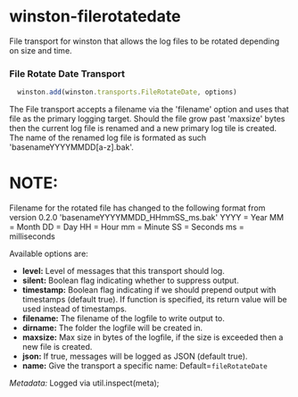 winston-filerotatedate
======================
File transport for winston that allows the log files to be rotated depending on size and time.

### File Rotate Date Transport
``` js
  winston.add(winston.transports.FileRotateDate, options)
```

The File transport accepts a filename via the 'filename' option and uses that file as the primary logging target.
Should the file grow past 'maxsize' bytes then the current log file is renamed and a new primary log tile is created.
The name of the renamed log file is formated as such 'basenameYYYYMMDD[a-z].bak'.

# NOTE: #
Filename for the rotated file has changed to the following format from version 0.2.0
'basenameYYYYMMDD_HHmmSS_ms.bak'
YYYY = Year
MM = Month
DD = Day
HH = Hour
mm = Minute
SS = Seconds
ms = milliseconds

Available options are:

* __level:__ Level of messages that this transport should log.
* __silent:__ Boolean flag indicating whether to suppress output.
* __timestamp:__ Boolean flag indicating if we should prepend output with timestamps (default true). If function is specified, its return value will be used instead of timestamps.
* __filename:__ The filename of the logfile to write output to.
* __dirname:__ The folder the logfile will be created in.
* __maxsize:__ Max size in bytes of the logfile, if the size is exceeded then a new file is created.
* __json:__ If true, messages will be logged as JSON (default true).
* __name:__ Give the transport a specific name: Default=`fileRotateDate`

*Metadata:* Logged via util.inspect(meta);